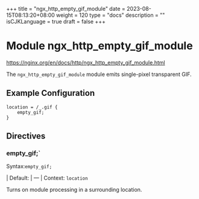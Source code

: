 +++
title = "ngx_http_empty_gif_module"
date = 2023-08-15T08:13:20+08:00
weight = 120
type = "docs"
description = ""
isCJKLanguage = true
draft = false
+++

# Module ngx_http_empty_gif_module

https://nginx.org/en/docs/http/ngx_http_empty_gif_module.html



The `ngx_http_empty_gif_module` module emits single-pixel transparent GIF.



## Example Configuration



```
location = /_.gif {
    empty_gif;
}
```





## Directives



### empty_gif;`

  Syntax:`empty_gif;`

| Default: | —            |
  Context: `location`


Turns on module processing in a surrounding location.